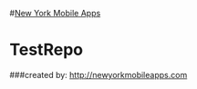 #[New York Mobile Apps](http://newyorkmobileapps.com "http://newyorkmobileapps.com")

# TestRepo



###created by: http://newyorkmobileapps.com
